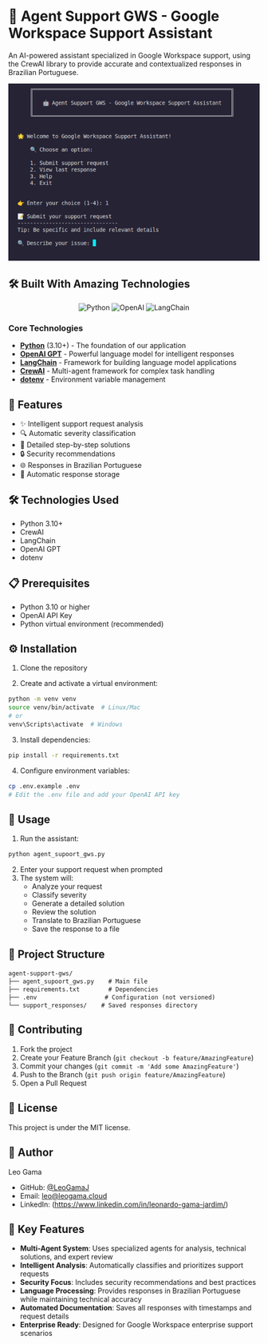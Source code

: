# 🤖 Agent Support GWS - Google Workspace Support Assistant

An AI-powered assistant specialized in Google Workspace support, using the CrewAI library to provide accurate and contextualized responses in Brazilian Portuguese.

![Screem_app](./assets/screem_agt_gws.png)

## 🛠️ Built With Amazing Technologies

<div align="center">
  <img src="https://img.shields.io/badge/Python-3776AB?style=for-the-badge&logo=python&logoColor=white" alt="Python">
  <img src="https://img.shields.io/badge/OpenAI-412991?style=for-the-badge&logo=openai&logoColor=white" alt="OpenAI">
  <img src="https://img.shields.io/badge/LangChain-121212?style=for-the-badge&logo=chainlink&logoColor=white" alt="LangChain">
</div>

### Core Technologies

- **[Python](https://python.org)** (3.10+) - The foundation of our application
- **[OpenAI GPT](https://openai.com)** - Powerful language model for intelligent responses
- **[LangChain](https://langchain.org)** - Framework for building language model applications
- **[CrewAI](https://crewai.com)** - Multi-agent framework for complex task handling
- **[dotenv](https://pypi.org/project/python-dotenv/)** - Environment variable management

## 🚀 Features

- ✨ Intelligent support request analysis
- 🔍 Automatic severity classification
- 📝 Detailed step-by-step solutions
- 🔒 Security recommendations
- 🌐 Responses in Brazilian Portuguese
- 💾 Automatic response storage

## 🛠️ Technologies Used

- Python 3.10+
- CrewAI
- LangChain
- OpenAI GPT
- dotenv

## 📋 Prerequisites

- Python 3.10 or higher
- OpenAI API Key
- Python virtual environment (recommended)

## ⚙️ Installation

1. Clone the repository

2. Create and activate a virtual environment:
```bash
python -m venv venv
source venv/bin/activate  # Linux/Mac
# or
venv\Scripts\activate  # Windows
```

3. Install dependencies:
```bash
pip install -r requirements.txt
```

4. Configure environment variables:
```bash
cp .env.example .env
# Edit the .env file and add your OpenAI API key
```

## 🚀 Usage

1. Run the assistant:
```bash
python agent_supoort_gws.py
```

2. Enter your support request when prompted
3. The system will:
   - Analyze your request
   - Classify severity
   - Generate a detailed solution
   - Review the solution
   - Translate to Brazilian Portuguese
   - Save the response to a file

## 📁 Project Structure

```
agent-support-gws/
├── agent_supoort_gws.py    # Main file
├── requirements.txt        # Dependencies
├── .env                   # Configuration (not versioned)
└── support_responses/    # Saved responses directory
```

## 🤝 Contributing

1. Fork the project
2. Create your Feature Branch (`git checkout -b feature/AmazingFeature`)
3. Commit your changes (`git commit -m 'Add some AmazingFeature'`)
4. Push to the Branch (`git push origin feature/AmazingFeature`)
5. Open a Pull Request

## 📝 License

This project is under the MIT license.

## 👤 Author

Leo Gama
- GitHub: [@LeoGamaJ](https://github.com/LeoGamaJ)
- Email: leo@leogama.cloud 
- LinkedIn: (https://www.linkedin.com/in/leonardo-gama-jardim/)


## 🌟 Key Features

- **Multi-Agent System**: Uses specialized agents for analysis, technical solutions, and expert review
- **Intelligent Analysis**: Automatically classifies and prioritizes support requests
- **Security Focus**: Includes security recommendations and best practices
- **Language Processing**: Provides responses in Brazilian Portuguese while maintaining technical accuracy
- **Automated Documentation**: Saves all responses with timestamps and request details
- **Enterprise Ready**: Designed for Google Workspace enterprise support scenarios
